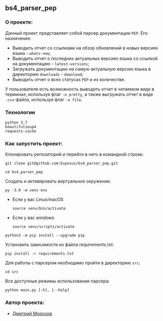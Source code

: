 ## bs4_parser_pep

### О проекте:
Данный проект представляет собой парсер документации `PEP`.
Его назначение:
* Выводить отчет со ссылками на обзор обновлений в новых версиях языка - `whats-new`;
* Выводить отчет о последних актуальных версиях языка со ссылкой на документацию - `latest-versions`;
* Загружать документацию на самую актуальную версию языка в директорию `downloads` - `download`;
* Выводить отчет о всех статусах `PEP` и их количестве.

У пользователя есть возможность выводить отчет в читаемом виде в терминал, используя флаг
`-o pretty`, а также выгружать отчет в виде `.csv`-файла, используя флаг `-o file`.

### Технологии
```
python 3.7
beautifulsoup4
requests-cache
```

### Как запустить проект:

Клонировать репозиторий и перейти в него в командной строке:

```
git clone git@github.com:Esposus/bs4_parser_pep.git
```

```
cd bs4_parser_pep
```

Cоздать и активировать виртуальное окружение:

```
py -3.9 -m venv env
```

* Если у вас Linux/macOS

    ```
    source venv/bin/activate
    ```

* Если у вас windows

    ```
    source venv/scripts/activate
    ```

```
python3 -m pip install --upgrade pip
```

Установить зависимости из файла requirements.txt:

```
pip install -r requirements.txt
```

Для работы с парсером необходимо пройти в директорию `src`:

```
cd src
```

Все доступные режимы использования парсера:

```
python main.py [-h], [--help]
```

### Автор проекта:

- [Дмитрий Морозов](https://github.com/Esposus "GitHub аккаунт")